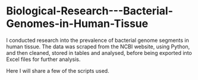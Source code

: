 # Biological-Research---Bacterial-Genomes-in-Human-Tissue

I conducted research into the prevalence of bacterial genome segments in human tissue.
The data was scraped from the NCBI website, using Python, and then cleaned, stored in tables and analysed, before being exported into Excel files for further analysis.

Here I will share a few of the scripts used.

